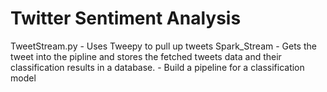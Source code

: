 # Twitter Sentiment Analysis

TweetStream.py - Uses Tweepy to pull up tweets
Spark_Stream - Gets the tweet into the pipline and stores the fetched tweets data and their classification results in a database. 
            - Build a pipeline for a classification model 
